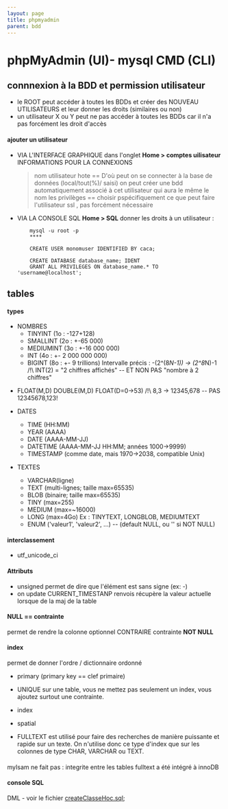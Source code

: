 ```yaml
---
layout: page
title: phpmyadmin
parent: bdd
---
```

# phpMyAdmin (UI)- mysql CMD (CLI)


## connnexion à la BDD et permission utilisateur
- le ROOT peut accéder à toutes les BDDs et créer des NOUVEAU UTILISATEURS et leur donner les droits (similaires ou non)
- un utilisateur X ou Y peut ne pas accéder à toutes les BDDs car il n'a pas forcément les droit d'accès

#### ajouter un utilisateur
- VIA L'INTERFACE GRAPHIQUE dans l'onglet **Home > comptes uilisateur**
    INFORMATIONS POUR LA CONNEXIONS
    > nom utilisateur 
    > hote ==  D'où peut on se connecter à la base de données (local/tout(%)/ saisi)
    > on peut créer une bdd automatiquement associé à cet utilisateur qui aura le même le nom 
    > les privilèges == choisir pspécifiquement ce que peut faire l'utilisateur
    > ssl , pas forcément nécessaire
   
- VIA LA CONSOLE SQL
  **Home > SQL** 
  donner les droits à un utilisateur :
  ```
      mysql -u root -p 
      ****
      
      CREATE USER monomuser IDENTIFIED BY caca; 
      
      CREATE DATABASE database_name; IDENT
      GRANT ALL PRIVILEGES ON database_name.* TO 'username@localhost';
  ```
  
  
## tables
#### types
  - NOMBRES  
     * TINYINT (1o : -127+128)
     * SMALLINT (2o : +-65 000)
     * MEDIUMINT (3o : +-16 000 000)
     * INT (4o : +- 2 000 000 000) 
     * BIGINT (8o : +- 9 trillions)
       Intervalle précis : -(2^(8*N-1)) -> (2^8*N)-1
       /!\ INT(2) = "2 chiffres affichés" -- ET NON PAS "nombre à 2 chiffres"
    
   * FLOAT(M,D) DOUBLE(M,D) FLOAT(D=0->53) 
       /!\ 8,3 -> 12345,678 -- PAS 12345678,123!
    
   - DATES 
       * TIME (HH:MM) 
       * YEAR (AAAA) 
       * DATE (AAAA-MM-JJ) 
       * DATETIME (AAAA-MM-JJ HH:MM; années 1000->9999)
       * TIMESTAMP (comme date, mais 1970->2038, compatible Unix)
    
   - TEXTES
        * VARCHAR(ligne) 
        * TEXT (multi-lignes; taille max=65535) 
        * BLOB (binaire; taille max=65535)
        * TINY (max=255) 
        * MEDIUM (max=~16000) 
        * LONG (max=4Go)
      Ex : TINYTEXT, LONGBLOB, MEDIUMTEXT
        * ENUM ('valeur1', 'valeur2', ...) -- (default NULL, ou '' si NOT NULL)

#### interclassement
- utf_unicode_ci

#### Attributs
- unsigned permet de dire que l'élément est sans signe (ex: -)
- on update CURRENT_TIMESTANP renvois récupère la valeur actuelle lorsque de la maj de la table

#### NULL == contrainte
permet de rendre la colonne optionnel CONTRAIRE contrainte **NOT NULL**
#### index 
permet de donner l'ordre / dictionnaire ordonné
- primary (primary key == clef primaire)
- UNIQUE sur une table, vous ne mettez pas seulement un index, vous ajoutez surtout une contrainte.

- index
- spatial 

- FULLTEXT est utilisé pour faire des recherches de manière puissante et rapide sur un texte. On n'utilise donc ce type d'index que sur les colonnes de type CHAR, VARCHAR ou TEXT.

#### 
myIsam ne fait pas :
integrite entre les tables
fulltext a été intégré à innoDB



#### console SQL
DML - voir le fichier [createClasseHoc.sql](createClasseHoc.sql);

